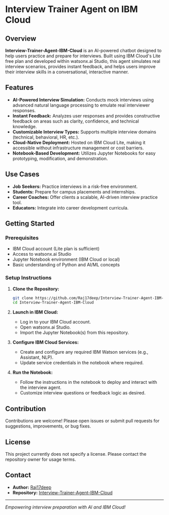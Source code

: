 # Interview Trainer Agent on IBM Cloud

## Overview

**Interview-Trainer-Agent-IBM-Cloud** is an AI-powered chatbot designed to help users practice and prepare for interviews. Built using IBM Cloud's Lite free plan and developed within watsonx.ai Studio, this agent simulates real interview scenarios, provides instant feedback, and helps users improve their interview skills in a conversational, interactive manner.

## Features

- **AI-Powered Interview Simulation:** Conducts mock interviews using advanced natural language processing to emulate real interviewer responses.
- **Instant Feedback:** Analyzes user responses and provides constructive feedback on areas such as clarity, confidence, and technical knowledge.
- **Customizable Interview Types:** Supports multiple interview domains (technical, behavioral, HR, etc.).
- **Cloud-Native Deployment:** Hosted on IBM Cloud Lite, making it accessible without infrastructure management or cost barriers.
- **Notebook-Based Development:** Utilizes Jupyter Notebooks for easy prototyping, modification, and demonstration.

## Use Cases

- **Job Seekers:** Practice interviews in a risk-free environment.
- **Students:** Prepare for campus placements and internships.
- **Career Coaches:** Offer clients a scalable, AI-driven interview practice tool.
- **Educators:** Integrate into career development curricula.

## Getting Started

### Prerequisites

- IBM Cloud account (Lite plan is sufficient)
- Access to watsonx.ai Studio
- Jupyter Notebook environment (IBM Cloud or local)
- Basic understanding of Python and AI/ML concepts

### Setup Instructions

1. **Clone the Repository:**
   ```bash
   git clone https://github.com/Raj17deep/Interview-Trainer-Agent-IBM-Cloud.git
   cd Interview-Trainer-Agent-IBM-Cloud
   ```

2. **Launch in IBM Cloud:**
   - Log in to your IBM Cloud account.
   - Open watsonx.ai Studio.
   - Import the Jupyter Notebook(s) from this repository.

3. **Configure IBM Cloud Services:**
   - Create and configure any required IBM Watson services (e.g., Assistant, NLP).
   - Update service credentials in the notebook where required.

4. **Run the Notebook:**
   - Follow the instructions in the notebook to deploy and interact with the interview agent.
   - Customize interview questions or feedback logic as desired.

## Contribution

Contributions are welcome! Please open issues or submit pull requests for suggestions, improvements, or bug fixes.

## License

This project currently does not specify a license. Please contact the repository owner for usage terms.

## Contact

- **Author:** [Raj17deep](https://github.com/Raj17deep)
- **Repository:** [Interview-Trainer-Agent-IBM-Cloud](https://github.com/Raj17deep/Interview-Trainer-Agent-IBM-Cloud)

---
*Empowering interview preparation with AI and IBM Cloud!*

